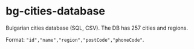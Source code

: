 # bg-cities-database

Bulgarian cities database (SQL, CSV). The DB has 257 cities and regions.

Format: `"id","name","region","postCode","phoneCode"`.
